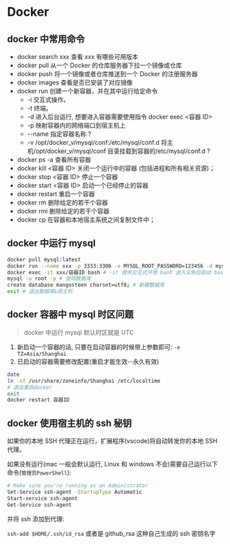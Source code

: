 # Docker

## docker 中常用命令

- docker search xxx 查看 xxx 有哪些可用版本
- docker pull 从一个 Docker 的仓库服务器下拉一个镜像或仓库
- docker push 将一个镜像或者仓库推送到一个 Docker 的注册服务器
- docker images 查看是否已安装了对应镜像
- docker run 创建一个新容器，并在其中运行给定命令
  - -i 交互式操作。
  - -t 终端。
  - -d 进入后台运行, 想要进入容器需要使用指令 docker exec <容器 ID>
  - -p 映射容器内的网络端口到宿主机上
  - --name 指定容器名称 ?
  - -v /opt/docker_v/mysql/conf:/etc/mysql/conf.d 将主机/opt/docker_v/mysql/conf 目录挂载到容器的/etc/mysql/conf.d ?
- docker ps -a 查看所有容器
- docker kill <容器 ID> 关闭一个运行中的容器 (包括进程和所有相关资源)；
- docker stop <容器 ID> 停止一个容器
- docker start <容器 ID> 启动一个已经停止的容器
- docker restart 重启一个容器
- docker rm 删除给定的若干个容器
- docker rmi 删除给定的若干个容器
- docker cp 在容器和本地宿主系统之间复制文件中；

## docker 中运行 mysql

```bash
docker pull mysql:latest
docker run --name xxx -p 3333:3306 -e MYSQL_ROOT_PASSWORD=123456 -d mysql
docker exec -it xxx/容器ID bash # -it 提供交互式环境 bash 进入实例后启动 bash 程序
mysql -u root -p # 登陆数据库
create database mangosteen charset=utf8; # 新建数据库
exit # 退出数据库&宿主机
```

## docker 容器中 mysql 时区问题

> docker 中运行 mysql 默认时区就是 UTC

1. 新启动一个容器的话, 只要在启动容器的时候带上参数即可:
   `-e TZ=Asia/Shanghai`
2. 已启动的容器需要修改配置(重启才能生效--永久有效)

```bash
date
ln -sf /usr/share/zoneinfo/Shanghai /etc/localtime
# 退出重启docker
exit
docker restart 容器ID
```

## docker 使用宿主机的 ssh 秘钥

如果你的本地 SSH 代理正在运行，扩展程序(vscode)将自动转发你的本地 SSH 代理。

如果没有运行(mac 一般会默认运行, Linux 和 windows 不会)需要自己运行以下命令(`管理员PowerShell`):

```bash
# Make sure you're running as an Administrator
Set-Service ssh-agent -StartupType Automatic
Start-service ssh-agent
Get-Service ssh-agent
```

并将 ssh 添加到代理:

`ssh-add $HOME/.ssh/id_rsa` 或者是 github_rsa 这种自己生成的 ssh 密钥名字
